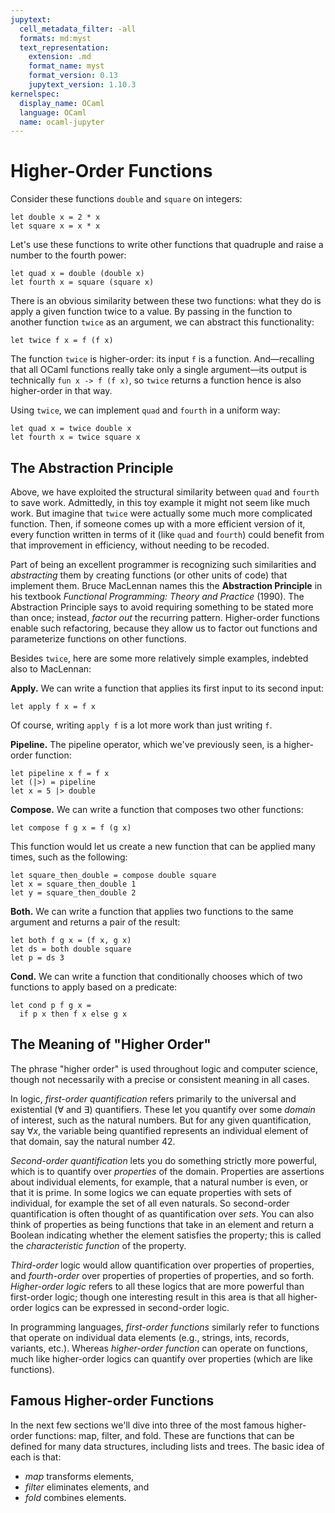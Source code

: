 ```yaml
---
jupytext:
  cell_metadata_filter: -all
  formats: md:myst
  text_representation:
    extension: .md
    format_name: myst
    format_version: 0.13
    jupytext_version: 1.10.3
kernelspec:
  display_name: OCaml
  language: OCaml
  name: ocaml-jupyter
---
```


# Higher-Order Functions

Consider these functions `double` and `square` on integers:

```{code-cell} ocaml
let double x = 2 * x
let square x = x * x
```

Let's use these functions to write other functions that quadruple and raise a
number to the fourth power:

```{code-cell} ocaml
let quad x = double (double x)
let fourth x = square (square x)
```

There is an obvious similarity between these two functions: what they do is
apply a given function twice to a value. By passing in the function to another
function `twice` as an argument, we can abstract this functionality:

```{code-cell} ocaml
let twice f x = f (f x)
```

The function `twice` is higher-order: its input `f` is a function.
And&mdash;recalling that all OCaml functions really take only a single
argument&mdash;its output is technically `fun x -> f (f x)`, so `twice` returns
a function hence is also higher-order in that way.

Using `twice`, we can implement `quad` and `fourth` in a uniform way:

```{code-cell} ocaml
let quad x = twice double x
let fourth x = twice square x
```

## The Abstraction Principle

Above, we have exploited the structural similarity between `quad` and `fourth`
to save work. Admittedly, in this toy example it might not seem like much work.
But imagine that `twice` were actually some much more complicated function.
Then, if someone comes up with a more efficient version of it, every function
written in terms of it (like `quad` and `fourth`) could benefit from that
improvement in efficiency, without needing to be recoded.

Part of being an excellent programmer is recognizing such similarities and
*abstracting* them by creating functions (or other units of code) that implement
them. Bruce MacLennan names this the **Abstraction Principle** in his textbook
*Functional Programming: Theory and Practice* (1990). The Abstraction Principle
says to avoid requiring something to be stated more than once; instead, *factor
out* the recurring pattern. Higher-order functions enable such refactoring,
because they allow us to factor out functions and parameterize functions on
other functions.

Besides `twice`, here are some more relatively simple examples, indebted also to
MacLennan:

**Apply.** We can write a function that applies its first input to its second
input:
```{code-cell} ocaml
let apply f x = f x
```
Of course, writing `apply f` is a lot more work than just writing `f`.

**Pipeline.** The pipeline operator, which we've previously seen, is a
higher-order function:
```{code-cell} ocaml
let pipeline x f = f x
let (|>) = pipeline
let x = 5 |> double
```

**Compose.** We can write a function that composes two other functions:
```{code-cell} ocaml
let compose f g x = f (g x)
```
This function would let us create a new function that can be applied
many times, such as the following:
```{code-cell} ocaml
let square_then_double = compose double square
let x = square_then_double 1
let y = square_then_double 2
```

**Both.** We can write a function that applies two functions to the same
argument and returns a pair of the result:
```{code-cell} ocaml
let both f g x = (f x, g x)
let ds = both double square
let p = ds 3
```

**Cond.** We can write a function that conditionally chooses which of two
functions to apply based on a predicate:
```{code-cell} ocaml
let cond p f g x =
  if p x then f x else g x
```

## The Meaning of "Higher Order"

The phrase "higher order" is used throughout logic and computer science, though
not necessarily with a precise or consistent meaning in all cases.

In logic, *first-order quantification* refers primarily to the universal and
existential ($\forall$ and $\exists$) quantifiers. These let you quantify over
some *domain* of interest, such as the natural numbers. But for any given
quantification, say $\forall x$, the variable being quantified represents an
individual element of that domain, say the natural number 42.

*Second-order quantification* lets you do something strictly more powerful,
which is to quantify over *properties* of the domain. Properties are assertions
about individual elements, for example, that a natural number is even, or that
it is prime. In some logics we can equate properties with sets of individual,
for example the set of all even naturals. So second-order quantification is
often thought of as quantification over *sets*. You can also think of properties
as being functions that take in an element and return a Boolean indicating
whether the element satisfies the property; this is called the *characteristic
function* of the property.

*Third-order* logic would allow quantification over properties of properties,
and *fourth-order* over properties of properties of properties, and so forth.
*Higher-order logic* refers to all these logics that are more powerful than
first-order logic; though one interesting result in this area is that all
higher-order logics can be expressed in second-order logic.

In programming languages, *first-order functions* similarly refer to functions
that operate on individual data elements (e.g., strings, ints, records,
variants, etc.). Whereas *higher-order function* can operate on functions, much
like higher-order logics can quantify over properties (which are like
functions).

## Famous Higher-order Functions

In the next few sections we'll dive into three of the most famous higher-order
functions: map, filter, and fold. These are functions that can be defined for
many data structures, including lists and trees. The basic idea of each is that:

* *map* transforms elements,
* *filter* eliminates elements, and
* *fold* combines elements.